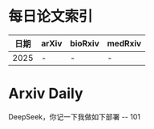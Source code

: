 # 每日论文索引

| 日期 | arXiv | bioRxiv | medRxiv |
|------|-------|---------|---------|
| 2025 | - | - | - |


























































































# Arxiv Daily


DeepSeek，你记一下我做如下部署 -- 101
